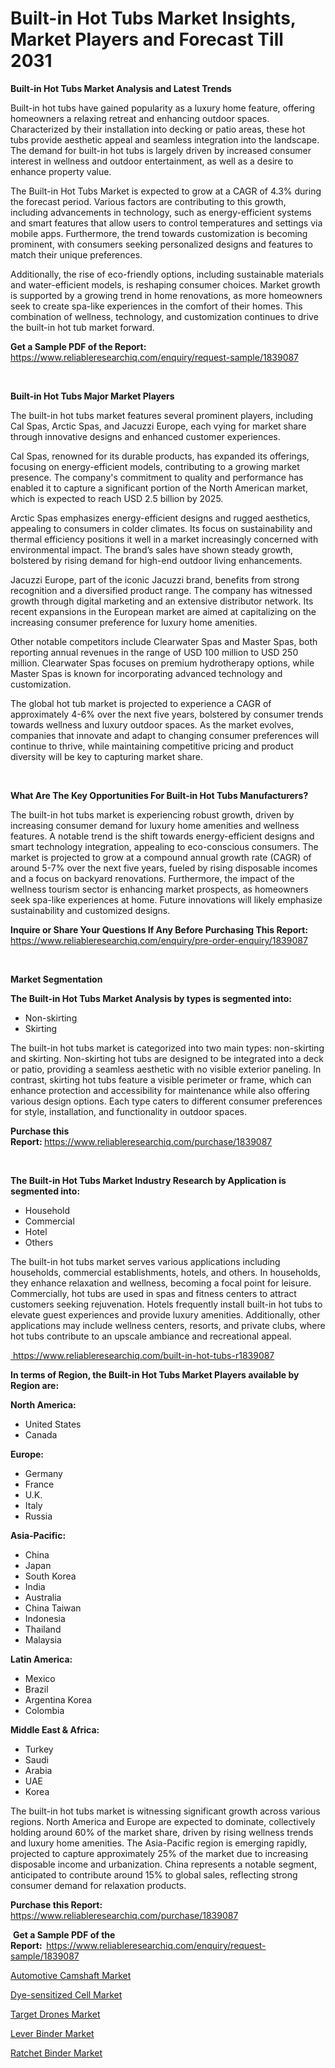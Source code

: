 <p><h1>Built-in Hot Tubs Market Insights, Market Players and Forecast Till 2031</h1></p><p><strong>Built-in Hot Tubs Market Analysis and Latest Trends</strong></p>
<p><p>Built-in hot tubs have gained popularity as a luxury home feature, offering homeowners a relaxing retreat and enhancing outdoor spaces. Characterized by their installation into decking or patio areas, these hot tubs provide aesthetic appeal and seamless integration into the landscape. The demand for built-in hot tubs is largely driven by increased consumer interest in wellness and outdoor entertainment, as well as a desire to enhance property value.</p><p>The Built-in Hot Tubs Market is expected to grow at a CAGR of 4.3% during the forecast period. Various factors are contributing to this growth, including advancements in technology, such as energy-efficient systems and smart features that allow users to control temperatures and settings via mobile apps. Furthermore, the trend towards customization is becoming prominent, with consumers seeking personalized designs and features to match their unique preferences.</p><p>Additionally, the rise of eco-friendly options, including sustainable materials and water-efficient models, is reshaping consumer choices. Market growth is supported by a growing trend in home renovations, as more homeowners seek to create spa-like experiences in the comfort of their homes. This combination of wellness, technology, and customization continues to drive the built-in hot tub market forward.</p></p>
<p><strong>Get a Sample PDF of the Report:&nbsp;</strong> <a href="https://www.reliableresearchiq.com/enquiry/request-sample/1839087?utm_campaign=1257&utm_medium=2&utm_source=Github&utm_content=ia&utm_term=16102024&utm_id=built-in-hot-tubs">https://www.reliableresearchiq.com/enquiry/request-sample/1839087</a></p>
<p>&nbsp;</p>
<p><strong>Built-in Hot Tubs Major Market Players</strong></p>
<p><p>The built-in hot tubs market features several prominent players, including Cal Spas, Arctic Spas, and Jacuzzi Europe, each vying for market share through innovative designs and enhanced customer experiences. </p><p>Cal Spas, renowned for its durable products, has expanded its offerings, focusing on energy-efficient models, contributing to a growing market presence. The company's commitment to quality and performance has enabled it to capture a significant portion of the North American market, which is expected to reach USD 2.5 billion by 2025.</p><p>Arctic Spas emphasizes energy-efficient designs and rugged aesthetics, appealing to consumers in colder climates. Its focus on sustainability and thermal efficiency positions it well in a market increasingly concerned with environmental impact. The brand’s sales have shown steady growth, bolstered by rising demand for high-end outdoor living enhancements.</p><p>Jacuzzi Europe, part of the iconic Jacuzzi brand, benefits from strong recognition and a diversified product range. The company has witnessed growth through digital marketing and an extensive distributor network. Its recent expansions in the European market are aimed at capitalizing on the increasing consumer preference for luxury home amenities.</p><p>Other notable competitors include Clearwater Spas and Master Spas, both reporting annual revenues in the range of USD 100 million to USD 250 million. Clearwater Spas focuses on premium hydrotherapy options, while Master Spas is known for incorporating advanced technology and customization.</p><p>The global hot tub market is projected to experience a CAGR of approximately 4-6% over the next five years, bolstered by consumer trends towards wellness and luxury outdoor spaces. As the market evolves, companies that innovate and adapt to changing consumer preferences will continue to thrive, while maintaining competitive pricing and product diversity will be key to capturing market share.</p></p>
<p>&nbsp;</p>
<p><strong>What Are The Key Opportunities For Built-in Hot Tubs Manufacturers?</strong></p>
<p><p>The built-in hot tubs market is experiencing robust growth, driven by increasing consumer demand for luxury home amenities and wellness features. A notable trend is the shift towards energy-efficient designs and smart technology integration, appealing to eco-conscious consumers. The market is projected to grow at a compound annual growth rate (CAGR) of around 5-7% over the next five years, fueled by rising disposable incomes and a focus on backyard renovations. Furthermore, the impact of the wellness tourism sector is enhancing market prospects, as homeowners seek spa-like experiences at home. Future innovations will likely emphasize sustainability and customized designs.</p></p>
<p><strong>Inquire or Share Your Questions If Any Before Purchasing This Report:</strong> <a href="https://www.reliableresearchiq.com/enquiry/pre-order-enquiry/1839087?utm_campaign=1257&utm_medium=2&utm_source=Github&utm_content=ia&utm_term=16102024&utm_id=built-in-hot-tubs">https://www.reliableresearchiq.com/enquiry/pre-order-enquiry/1839087</a></p>
<p>&nbsp;</p>
<p><strong>Market Segmentation</strong></p>
<p><strong>The Built-in Hot Tubs Market Analysis by types is segmented into:</strong></p>
<p><ul><li>Non-skirting</li><li>Skirting</li></ul></p>
<p><p>The built-in hot tubs market is categorized into two main types: non-skirting and skirting. Non-skirting hot tubs are designed to be integrated into a deck or patio, providing a seamless aesthetic with no visible exterior paneling. In contrast, skirting hot tubs feature a visible perimeter or frame, which can enhance protection and accessibility for maintenance while also offering various design options. Each type caters to different consumer preferences for style, installation, and functionality in outdoor spaces.</p></p>
<p><strong>Purchase this Report:&nbsp;</strong><a href="https://www.reliableresearchiq.com/purchase/1839087?utm_campaign=1257&utm_medium=2&utm_source=Github&utm_content=ia&utm_term=16102024&utm_id=built-in-hot-tubs">https://www.reliableresearchiq.com/purchase/1839087</a></p>
<p>&nbsp;</p>
<p><strong>The Built-in Hot Tubs Market Industry Research by Application is segmented into:</strong></p>
<p><ul><li>Household</li><li>Commercial</li><li>Hotel</li><li>Others</li></ul></p>
<p><p>The built-in hot tubs market serves various applications including households, commercial establishments, hotels, and others. In households, they enhance relaxation and wellness, becoming a focal point for leisure. Commercially, hot tubs are used in spas and fitness centers to attract customers seeking rejuvenation. Hotels frequently install built-in hot tubs to elevate guest experiences and provide luxury amenities. Additionally, other applications may include wellness centers, resorts, and private clubs, where hot tubs contribute to an upscale ambiance and recreational appeal.</p></p>
<p><a href="https://www.reliableresearchiq.com/built-in-hot-tubs-r1839087?utm_campaign=1257&utm_medium=2&utm_source=Github&utm_content=ia&utm_term=16102024&utm_id=built-in-hot-tubs">&nbsp;https://www.reliableresearchiq.com/built-in-hot-tubs-r1839087</a></p>
<p><strong>In terms of Region, the Built-in Hot Tubs Market Players available by Region are:</strong></p>
<p>
    <p> <strong> North America: </strong>
        <ul>
            <li>United States</li>
            <li>Canada</li>
        </ul>
        </p> 
    <p> <strong> Europe: </strong>
        <ul>
            <li>Germany</li>
            <li>France</li>
            <li>U.K.</li>
            <li>Italy</li>
            <li>Russia</li>
        </ul>
        </p> 
    <p> <strong> Asia-Pacific: </strong>
        <ul>
            <li>China</li>
            <li>Japan</li>
            <li>South Korea</li>
            <li>India</li>
            <li>Australia</li>
            <li>China Taiwan</li>
            <li>Indonesia</li>
            <li>Thailand</li>
            <li>Malaysia</li>
        </ul>
        </p> 
    <p> <strong> Latin America: </strong>
        <ul>
            <li>Mexico</li>
            <li>Brazil</li>
            <li>Argentina Korea</li>
            <li>Colombia</li>
        </ul>
        </p> 
    <p> <strong> Middle East & Africa: </strong>
        <ul>
            <li>Turkey</li>
            <li>Saudi</li>
            <li>Arabia</li>
            <li>UAE</li>
            <li>Korea</li>
        </ul>
    </p>
    </p>
<p><p>The built-in hot tubs market is witnessing significant growth across various regions. North America and Europe are expected to dominate, collectively holding around 60% of the market share, driven by rising wellness trends and luxury home amenities. The Asia-Pacific region is emerging rapidly, projected to capture approximately 25% of the market due to increasing disposable income and urbanization. China represents a notable segment, anticipated to contribute around 15% to global sales, reflecting strong consumer demand for relaxation products.</p></p>
<p><strong>Purchase this Report: </strong><a href="https://www.reliableresearchiq.com/purchase/1839087?utm_campaign=1257&utm_medium=2&utm_source=Github&utm_content=ia&utm_term=16102024&utm_id=built-in-hot-tubs">https://www.reliableresearchiq.com/purchase/1839087</a></p>
<p>&nbsp;<strong>Get a Sample PDF of the Report:&nbsp;&nbsp;</strong><a href="https://www.reliableresearchiq.com/enquiry/request-sample/1839087?utm_campaign=1257&utm_medium=2&utm_source=Github&utm_content=ia&utm_term=16102024&utm_id=built-in-hot-tubs">https://www.reliableresearchiq.com/enquiry/request-sample/1839087</a></p>
<p><strong></strong></p>
<p><p><a href="https://github.com/fendtankandh/Market-Research-Report-List-1/blob/main/automotive-camshaft-market.md?utm_campaign=1257&utm_medium=2&utm_source=Github&utm_content=ia&utm_term=16102024&utm_id=built-in-hot-tubs">Automotive Camshaft Market</a></p><p><a href="https://github.com/catusaesianou/Market-Research-Report-List-1/blob/main/dye-sensitized-cell-market.md?utm_campaign=1257&utm_medium=2&utm_source=Github&utm_content=ia&utm_term=16102024&utm_id=built-in-hot-tubs">Dye-sensitized Cell Market</a></p><p><a href="https://www.linkedin.com/pulse/target-drones-market-research-report-exploring-size-revenue-ixdif?utm_campaign=1257&utm_medium=2&utm_source=Github&utm_content=ia&utm_term=16102024&utm_id=built-in-hot-tubs">Target Drones Market</a></p><p><a href="https://issuu.com/reportprime-2/docs/lever-binder-market-size-2030.pptx_c5adb5436fa902?utm_campaign=1257&utm_medium=2&utm_source=Github&utm_content=ia&utm_term=16102024&utm_id=built-in-hot-tubs">Lever Binder Market</a></p><p><a href="https://issuu.com/reportprime-2/docs/ratchet-binder-market-size-2030.ppt_fdd8f8dba5c699?utm_campaign=1257&utm_medium=2&utm_source=Github&utm_content=ia&utm_term=16102024&utm_id=built-in-hot-tubs">Ratchet Binder Market</a></p></p>